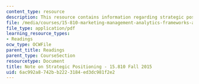 ```yaml
---
content_type: resource
description: This resource contains information regarding strategic positioning.
file: /media/courses/15-810-marketing-management-analytics-frameworks-and-applications-fall-2015/6ac992a8742bb2223184ed3dc981f2e2_MIT15_810F15_Strategic.pdf
file_type: application/pdf
learning_resource_types:
- Readings
ocw_type: OCWFile
parent_title: Readings
parent_type: CourseSection
resourcetype: Document
title: Note on Strategic Positioning - 15.810 Fall 2015
uid: 6ac992a8-742b-b222-3184-ed3dc981f2e2
---
```

